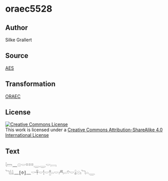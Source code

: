 # oraec5528

## Author

Silke Grallert

## Source

[AES](https://github.com/simondschweitzer/aes)

## Transformation

[ORAEC](https://oraec.github.io/)

## License

<a rel="license" href="http://creativecommons.org/licenses/by-sa/4.0/"><img alt="Creative Commons License" style="border-width:0" src="https://i.creativecommons.org/l/by-sa/4.0/88x31.png" /></a><br />This work is licensed under a <a rel="license" href="http://creativecommons.org/licenses/by-sa/4.0/">Creative Commons Attribution-ShareAlike 4.0 International License</a>

## Text

𓇋𓏠𓈖𓇳𓎟𓎼𓎼𓎼𓇾𓇾𓎟𓇯<br>
𓆓𓌃𓏙𓈖[⯑]𓈖𓎡𓋹𓎟𓌀𓎟𓊽𓏏𓎟𓄫𓏏𓄣𓎟𓏇𓇳𓏤𓆓𓏏𓇾<br>
